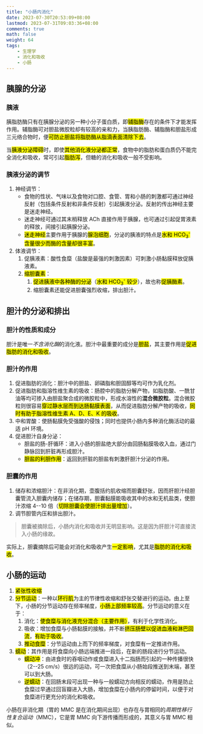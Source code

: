 ```yaml
---
title: "小肠内消化"
date: 2023-07-30T20:53:09+08:00
lastmod: 2023-07-31T09:03:36+08:00
comments: true
math: false
weight: 64
tags:
    - 生理学
    - 消化和吸收
    - 小肠
---
```


## 胰腺的分泌

### 胰液

胰脂肪酶只有在胰腺分泌的另一种小分子蛋白质，即<mark>辅脂酶</mark>存在的条件下才能发挥作用。辅脂酶可对胆盐微胶粒却有较高的亲和力，当胰脂肪酶、辅脂酶和胆盐形成三元络合物时，便<mark>可防止胆盐将脂肪酶从脂滴表面清除下去</mark>。

当<mark>胰液分泌障碍</mark>时，即使<mark>其他消化液分泌都正常</mark>，食物中的脂肪和蛋白质仍不能完全消化和吸收，常可引起<mark>脂肪泻</mark>，但糖的消化和吸收一般不受影响。

### 胰液分泌的调节

1. 神经调节：
    - 食物的性状、气味以及食物对口腔、食管、胃和小肠的刺激都可通过神经反射（包括条件反射和非条件反射）引起胰液分泌。反射的传出神经主要是迷走神经。
    - 迷走神经可通过其末梢释放 ACh 直接作用于胰腺，也可通过引起促胃液素的释放，间接引起胰腺分泌。
    - <mark>迷走神经</mark>主要作用于胰腺的<mark>腺泡细胞</mark>，分泌的胰液的特点是<mark>水和 HCO<sub>3</sub><sup>-</sup> 含量很少而酶的含量却很丰富</mark>。
2. 体液调节：
    1. 促胰液素：酸性食糜（盐酸是最强的刺激因素）可刺激小肠黏膜释放促胰液素。
    2. <mark>缩胆囊素</mark>：
        1. <mark>促进胰液中各种酶的分泌</mark>（<mark>水和 HCO<sub>3</sub><sup>-</sup> 较少</mark>），故也称<mark>促胰酶素</mark>。
        2. 缩胆囊素还能促进胆囊强烈收缩，排出胆汁。

## 胆汁的分泌和排出

### 胆汁的性质和成分

胆汁是唯一*不含消化酶*的消化液。胆汁中最重要的成分是<mark>胆盐</mark>，其主要作用是<mark>促进脂肪的消化和吸收</mark>。

### 胆汁的作用

1. 促进脂肪的消化：胆汁中的胆盐、卵磷脂和胆固醇等均可作为乳化剂。
2. 促进脂肪和脂溶性维生素的吸收：肠腔中的脂肪分解产物，如脂肪酸、一酰甘油等均可掺入由胆盐聚合成的微胶粒中，形成水溶性的**混合微胶粒**。混合微胶粒则很容易<mark>穿过静水层而到达肠黏膜表面</mark>，从而促进脂肪分解产物的吸收，<mark>同时有助于脂溶性维生素 A、D、E、K 的吸收</mark>。
3. 中和胃酸：使肠黏膜免受强酸的侵蚀；同时也提供小肠内多种消化酶活动的最适 pH 环境。
4. 促进胆汁自身分泌：
    - 胆盐的肠-肝循环：进入小肠的胆盐绝大部分由回肠黏膜吸收入血，通过门静脉回到肝脏再形成胆汁。
    - <mark>胆盐的利胆作用</mark>：返回到肝脏的胆盐有刺激肝胆汁分泌的作用。

### 胆囊的作用

1. 储存和浓缩胆汁：在非消化期，壶腹括约肌收缩而胆囊舒张，因而肝胆汁经胆囊管流入胆囊内储存；在储存期，胆囊黏膜能吸收其中的水和无机盐类，使胆汁浓缩 4--10 倍（<mark>切除胆囊会使胆汁排出量增加</mark>）。
2. 调节胆管内压和排出胆汁。

> 胆囊被摘除后，小肠内消化和吸收并无明显影响。这是因为肝胆汁可直接流入小肠的缘故。

实际上，胆囊摘除后可能会对消化和吸收产生<mark>一定影响</mark>，尤其是<mark>脂肪的消化和吸收</mark>。

## 小肠的运动

1. <mark>紧张性收缩</mark>
2. <mark>分节运动</mark>：一种以<mark>环行肌</mark>为主的节律性收缩和舒张交替进行的运动。由上至下，小肠的分节运动存在频率梯度，<mark>小肠上部频率较高</mark>。分节运动的意义在于：
    1. 消化：<mark>使食糜与消化液充分混合（主要作用）</mark>，有利于化学性消化。
    2. 吸收：增加食糜与小肠黏膜的接触，并不断<mark>挤压肠壁以促进血液和淋巴回流</mark>，<mark>有助于吸收</mark>。
    3. <mark>推动食糜</mark>：分节运动由上而下的频率梯度，对食糜有一定推进作用。
3. <mark>蠕动</mark>：其作用是将食糜向小肠远端推进一段后，在新的肠段进行分节运动。
    - <mark>蠕动冲</mark>：由进食时的吞咽动作或食糜进入十二指肠而引起的一种传播很快（2--25 cm/s）很远的运动，可一次把食糜从小肠始段推送到末端，甚至可以到大肠。
    - <mark>逆蠕动</mark>：在回肠末段可出现一种与一般蠕动方向相反的蠕动，作用是防止食糜过早通过回盲瓣进入大肠，增加食糜在小肠内的停留时间，以便于对食糜进行更充分的消化和吸收。

小肠在非消化期（胃的 MMC 是在消化期间出现）也存在与胃相同的*周期性移行性复合运动*（MMC），它是胃 MMC 向下游传播而形成的，其意义与胃 MMC 相似。
